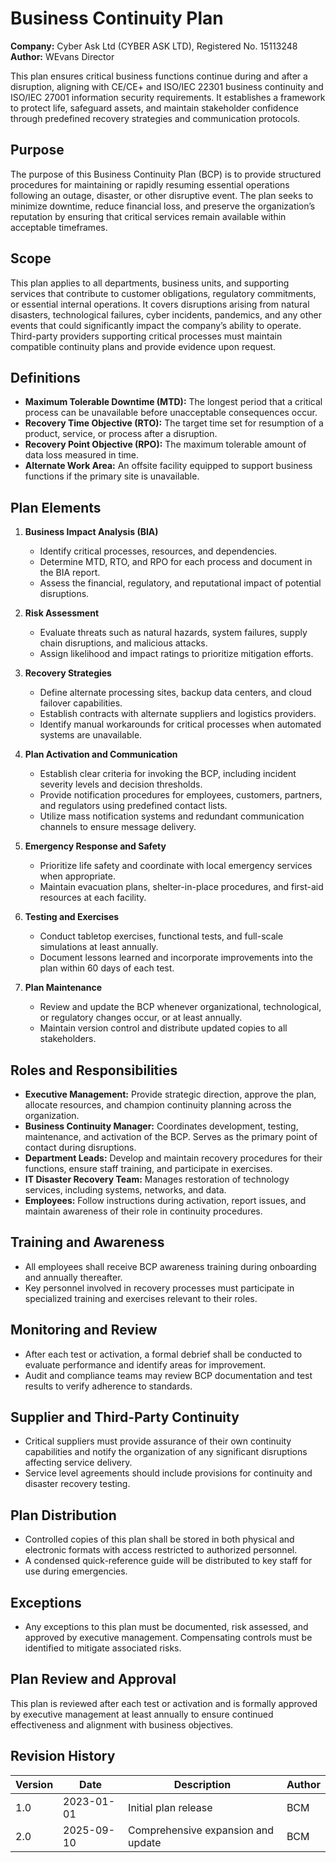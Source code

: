 # Business Continuity Plan

**Company:** Cyber Ask Ltd (CYBER ASK LTD), Registered No. 15113248  
**Author:** WEvans Director

This plan ensures critical business functions continue during and after a disruption, aligning with CE/CE+ and ISO/IEC 22301 business continuity and ISO/IEC 27001 information security requirements. It establishes a framework to protect life, safeguard assets, and maintain stakeholder confidence through predefined recovery strategies and communication protocols.

## Purpose

The purpose of this Business Continuity Plan (BCP) is to provide structured procedures for maintaining or rapidly resuming essential operations following an outage, disaster, or other disruptive event. The plan seeks to minimize downtime, reduce financial loss, and preserve the organization’s reputation by ensuring that critical services remain available within acceptable timeframes.

## Scope

This plan applies to all departments, business units, and supporting services that contribute to customer obligations, regulatory commitments, or essential internal operations. It covers disruptions arising from natural disasters, technological failures, cyber incidents, pandemics, and any other events that could significantly impact the company’s ability to operate. Third-party providers supporting critical processes must maintain compatible continuity plans and provide evidence upon request.

## Definitions

- **Maximum Tolerable Downtime (MTD):** The longest period that a critical process can be unavailable before unacceptable consequences occur.
- **Recovery Time Objective (RTO):** The target time set for resumption of a product, service, or process after a disruption.
- **Recovery Point Objective (RPO):** The maximum tolerable amount of data loss measured in time.
- **Alternate Work Area:** An offsite facility equipped to support business functions if the primary site is unavailable.

## Plan Elements

1. **Business Impact Analysis (BIA)**
   - Identify critical processes, resources, and dependencies.
   - Determine MTD, RTO, and RPO for each process and document in the BIA report.
   - Assess the financial, regulatory, and reputational impact of potential disruptions.

2. **Risk Assessment**
   - Evaluate threats such as natural hazards, system failures, supply chain disruptions, and malicious attacks.
   - Assign likelihood and impact ratings to prioritize mitigation efforts.

3. **Recovery Strategies**
   - Define alternate processing sites, backup data centers, and cloud failover capabilities.
   - Establish contracts with alternate suppliers and logistics providers.
   - Identify manual workarounds for critical processes when automated systems are unavailable.

4. **Plan Activation and Communication**
   - Establish clear criteria for invoking the BCP, including incident severity levels and decision thresholds.
   - Provide notification procedures for employees, customers, partners, and regulators using predefined contact lists.
   - Utilize mass notification systems and redundant communication channels to ensure message delivery.

5. **Emergency Response and Safety**
   - Prioritize life safety and coordinate with local emergency services when appropriate.
   - Maintain evacuation plans, shelter-in-place procedures, and first-aid resources at each facility.

6. **Testing and Exercises**
   - Conduct tabletop exercises, functional tests, and full-scale simulations at least annually.
   - Document lessons learned and incorporate improvements into the plan within 60 days of each test.

7. **Plan Maintenance**
   - Review and update the BCP whenever organizational, technological, or regulatory changes occur, or at least annually.
   - Maintain version control and distribute updated copies to all stakeholders.

## Roles and Responsibilities

- **Executive Management:** Provide strategic direction, approve the plan, allocate resources, and champion continuity planning across the organization.
- **Business Continuity Manager:** Coordinates development, testing, maintenance, and activation of the BCP. Serves as the primary point of contact during disruptions.
- **Department Leads:** Develop and maintain recovery procedures for their functions, ensure staff training, and participate in exercises.
- **IT Disaster Recovery Team:** Manages restoration of technology services, including systems, networks, and data.
- **Employees:** Follow instructions during activation, report issues, and maintain awareness of their role in continuity procedures.

## Training and Awareness

- All employees shall receive BCP awareness training during onboarding and annually thereafter.
- Key personnel involved in recovery processes must participate in specialized training and exercises relevant to their roles.

## Monitoring and Review

- After each test or activation, a formal debrief shall be conducted to evaluate performance and identify areas for improvement.
- Audit and compliance teams may review BCP documentation and test results to verify adherence to standards.

## Supplier and Third-Party Continuity

- Critical suppliers must provide assurance of their own continuity capabilities and notify the organization of any significant disruptions affecting service delivery.
- Service level agreements should include provisions for continuity and disaster recovery testing.

## Plan Distribution

- Controlled copies of this plan shall be stored in both physical and electronic formats with access restricted to authorized personnel.
- A condensed quick-reference guide will be distributed to key staff for use during emergencies.

## Exceptions

- Any exceptions to this plan must be documented, risk assessed, and approved by executive management. Compensating controls must be identified to mitigate associated risks.

## Plan Review and Approval

This plan is reviewed after each test or activation and is formally approved by executive management at least annually to ensure continued effectiveness and alignment with business objectives.

## Revision History

| Version | Date       | Description                        | Author |
| ------- | ---------- | ---------------------------------- | ------ |
| 1.0     | 2023-01-01 | Initial plan release               | BCM    |
| 2.0     | 2025-09-10 | Comprehensive expansion and update | BCM    |
